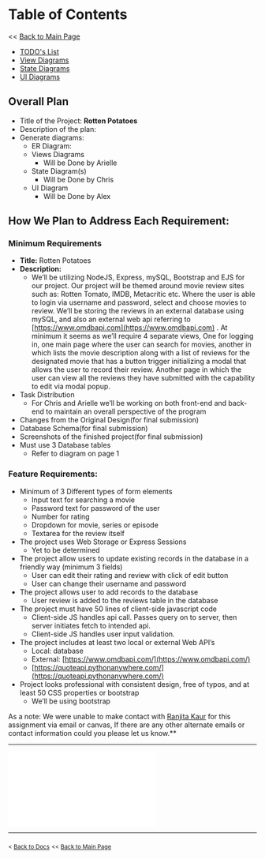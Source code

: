 # Table of Contents
\<\< [Back to Main Page](/README.md)
- [TODO's List](/docs/plan/TODO.md)
- [View Diagrams](/docs/plan/diagrams/view.md)
- [State Diagrams](/docs/plan/diagrams/state.md)
- [UI Diagrams](/docs/plan/diagrams/ui.md)

## Overall Plan
- Title of the Project: **Rotten Potatoes**
- Description of the plan:
- Generate diagrams:
  - ER Diagram:
  - Views Diagrams
    - Will be Done by Arielle
  - State Diagram(s)
    - Will be Done by Chris
  - UI Diagram
    - Will be Done by Alex
## How We Plan to Address Each Requirement:
### Minimum Requirements
  - **Title:** Rotten Potatoes
  - **Description:**
    - We’ll be utilizing NodeJS, Express, mySQL, Bootstrap and EJS for our project. Our project will be themed around movie review sites such as: Rotten Tomato, IMDB, Metacritic etc. Where the user is able to login via username and password, select and choose movies to review. We’ll be storing the reviews in an external database using mySQL, and also an external web api referring to [https://www.omdbapi.com](https://www.omdbapi.com) . At minimum it seems as we’ll require 4 separate views, One for logging in, one main page where the user can search for movies, another in which lists the movie description along with a list of reviews for the designated movie that has a button trigger initializing a modal that allows the user to record their review. Another page in which the user can view all the reviews they have submitted with the capability to edit via modal popup.
  - Task Distribution
    - For Chris and Arielle we’ll be working on both front-end and back-end to maintain an overall perspective of the program
  - Changes from the Original Design(for final submission)
  - Database Schema(for final submission)
  - Screenshots of the finished project(for final submission)
  - Must use 3 Database tables
    - Refer to diagram on page 1
### Feature Requirements:
- Minimum of 3 Different types of form elements
  - Input text for searching a movie
  - Password text for password of the user
  - Number for rating
  - Dropdown for movie, series or episode
  - Textarea for the review itself
- The project uses Web Storage or Express Sessions
  - Yet to be determined
- The project allow users to update existing records in the database in a friendly way (minimum 3 fields)
  - User can edit their rating and review with click of edit button
  - User can change their username and password
- The project allows user to add records to the database
  - User review is added to the reviews table in the database
- The project must have 50 lines of client-side javascript code
  - Client-side JS handles api call. Passes query on to server, then server initiates fetch to intended api.
  - Client-side JS handles user input validation.
- The project includes at least two local or external Web API’s
  - Local: database
  - External: [https://www.omdbapi.com/](https://www.omdbapi.com/)
  - [https://quoteapi.pythonanywhere.com/](https://quoteapi.pythonanywhere.com/)
- Project looks professional with consistent design, free of typos, and at least 50 CSS properties or bootstrap
  - We’ll be using bootstrap

As a note: We were unable to make contact with [Ranjita Kaur](mailto:rsumman@csumb.edu) for this assignment via email or canvas, If there are any other alternate emails or contact information could you please let us know.**

---
![TODOs](/docs/plan/TODO.md#todo-list)

---
<sub>\< [Back to Docs](/docs/README.md)</sub>
<sub>\<\< [Back to Main Page](/README.md)</sub>
